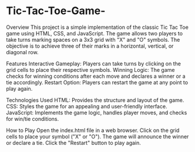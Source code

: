 # Tic-Tac-Toe-Game-

Overview
This project is a simple implementation of the classic Tic Tac Toe game using HTML, CSS, and JavaScript. The game allows two players to take turns marking spaces on a 3x3 grid with "X" and "O" symbols. The objective is to achieve three of their marks in a horizontal, vertical, or diagonal row.

Features
Interactive Gameplay: Players can take turns by clicking on the grid cells to place their respective symbols.
Winning Logic: The game checks for winning conditions after each move and declares a winner or a tie accordingly.
Restart Option: Players can restart the game at any point to play again.

Technologies Used
HTML: Provides the structure and layout of the game.
CSS: Styles the game for an appealing and user-friendly interface.
JavaScript: Implements the game logic, handles player moves, and checks for win/tie conditions.

How to Play
Open the index.html file in a web browser.
Click on the grid cells to place your symbol ("X" or "O").
The game will announce the winner or declare a tie.
Click the "Restart" button to play again.
